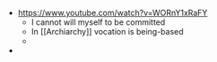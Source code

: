 - https://www.youtube.com/watch?v=WORnY1xRaFY
	- I cannot will myself to be committed
	- In [[Archiarchy]] vocation is being-based
	-
-